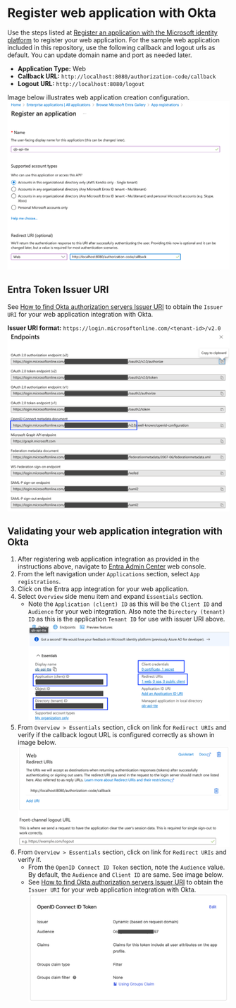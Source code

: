 # Register web application with Okta

Use the steps listed at [Register an application with the Microsoft identity platform](https://learn.microsoft.com/en-us/entra/identity-platform/quickstart-register-app?tabs=certificate#register-an-application) to register your web application. For the sample web application included in this repository, use the following callback and logout urls as default. You can update domain name and port as needed later.

* **Application Type:** Web
* **Callback URL:** `http://localhost:8080/authorization-code/callback`
* **Logout URL:** `http://localhost:8080/logout`

Image below illustrates web application creation configuration.
![okta-create-app](../../../docs/images/entra-create-app.png)

## Entra Token Issuer URI
See [How to find Okta authorization servers Issuer URI](./find-okta-issuer-url.md) to obtain the `Issuer URI` for your web application integration with Okta.

**Issuer URI format:** `https://login.microsoftonline.com/<tenant-id>/v2.0`
![okta-issuer-uri](../../images/entra-issuer-uri.png)

## Validating your web application integration with Okta
1. After registering web application integration as provided in the instructions above, navigate to [Entra Admin Center](https://entra.microsoft.com/) web console.
2. From the left navigation under `Applications` section, select `App registrations`.
3. Click on the Entra app integration for your web application.
4. Select `Overview` side menu item and expand `Essentials` section.
    * Note the `Application (client) ID` as this will be the `Client ID` and `Audience` for your web integration. Also note the `Directory (tenant) ID` as this is the application `Tenant ID` for use with issuer URI above.
    ![okta-client-id](../../images/entra-client-id.png)
5. From `Overview > Essentials` section, click on link for `Redirect URIs` and verify if the callback logout URL is configured correctly as shown in image below.
    ![okta-callback-uri](../../../docs/images/entra-callback-uri.png)
5. From `Overview > Essentials` section, click on link for `Redirect URIs` and verify if.
    * From the `OpenID Connect ID Token` section, note the `Audience` value. By default, the `Audience` and `Client ID` are same. See image below.
    * See [How to find Okta authorization servers Issuer URI](./find-okta-issuer-url.md) to obtain the `Issuer URI` for your web application integration with Okta.
    ![okta-app-issuer](../../../docs/images/okta-app-issuer.png)
